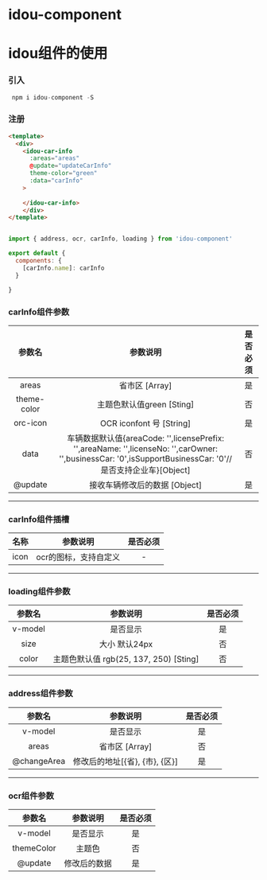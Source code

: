 # idou-component

# idou组件的使用

### 引入
``` javascript
 npm i idou-component -S 
```

### 注册

``` html
<template>
  <div>
    <idou-car-info 
      :areas="areas"
      @update="updateCarInfo"
      theme-color="green"
      :data="carInfo"
    >
    
    </idou-car-info>
    </div>
</template>
```
``` javascript

import { address, ocr, carInfo, loading } from 'idou-component'

export default {
  components: {
    [carInfo.name]: carInfo
  }

}

```
### carInfo组件参数
|参数名|参数说明|是否必须|
|:---:|:---:|:---:|
|areas|省市区 [Array]|是|
|theme-color|主题色默认值green [Sting]|否|
|orc-icon|OCR iconfont 号 [String]|是|
|data|车辆数据默认值{areaCode: '',licensePrefix: '',areaName: '',licenseNo: '',carOwner: '',businessCar: '0',isSupportBusinessCar: '0'//是否支持企业车}[Object]|否|
|@update|接收车辆修改后的数据 [Object]|是|

---------
### carInfo组件插槽
|名称|参数说明|是否必须|
|:---:|:---:|:---:|
|icon|ocr的图标，支持自定义|-|

-------

### loading组件参数
|参数名|参数说明|是否必须|
|:---:|:---:|:---:|
|v-model|是否显示|是|
|size| 大小 默认24px|否|
|color|主题色默认值 rgb(25, 137, 250) [Sting]|否|


-------

### address组件参数
|参数名|参数说明|是否必须|
|:---:|:---:|:---:|
|v-model|是否显示|是|
|areas| 省市区 [Array]|否|
|@changeArea|修改后的地址[{省}, {市}, {区}]|是|

-------

### ocr组件参数
|参数名|参数说明|是否必须|
|:---:|:---:|:---:|
|v-model|是否显示|是|
|themeColor| 主题色 |否|
|@update|修改后的数据|是|